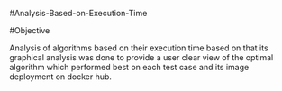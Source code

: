 #Analysis-Based-on-Execution-Time

#Objective

Analysis of algorithms based on their execution time based on that its graphical analysis
was done to provide a user clear view of the optimal algorithm which performed best on
each test case and its image deployment on docker hub.
